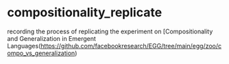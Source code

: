 # compositionality_replicate

recording the process of replicating the experiment on [Compositionality and Generalization in Emergent Languages(https://github.com/facebookresearch/EGG/tree/main/egg/zoo/compo_vs_generalization)
